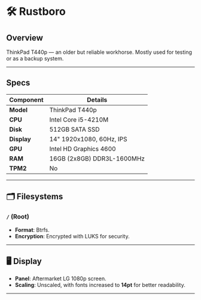 # 🛠️ Rustboro

## Overview

ThinkPad T440p — an older but reliable workhorse. Mostly used for testing or as a backup system.

---

## Specs

| Component   | Details                    |
| ----------- | -------------------------- |
| **Model**   | ThinkPad T440p             |
| **CPU**     | Intel Core i5-4210M        |
| **Disk**    | 512GB SATA SSD             |
| **Display** | 14" 1920x1080, 60Hz, IPS   |
| **GPU**     | Intel HD Graphics 4600     |
| **RAM**     | 16GB (2x8GB) DDR3L-1600MHz |
| **TPM2**    | No                         |

---

## 🗂 Filesystems

### `/` (Root)

- **Format**: Btrfs.
- **Encryption**: Encrypted with LUKS for security.

---

## 🖥 Display

- **Panel**: Aftermarket LG 1080p screen.
- **Scaling**: Unscaled, with fonts increased to **14pt** for better readability.

---
